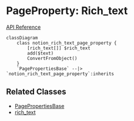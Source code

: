# PageProperty: Rich_text

[API Reference](https://developers.notion.com/reference/page-property-values#rich-text)

```mermaid
classDiagram
    class notion_rich_text_page_property {
        [rich_text[]] $rich_text
        add($text)
        ConvertFromObject()
    }
    `PagePropertiesBase` --|> `notion_rich_text_page_property`:inherits
```

## Related Classes

- [PagePropertiesBase](./00_pp_base.md)
- [rich_text ](../../Block/RichText/01_Rich_Text.md)
